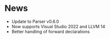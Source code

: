# News #

* Update to Parser v0.6.0
* Now supports Visual Studio 2022 and LLVM 14
* Better handling of forward declarations
